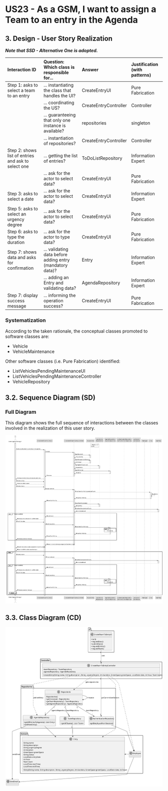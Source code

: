 # US23 - As a GSM, I want to assign a Team to an entry in the Agenda

## 3. Design - User Story Realization 


_**Note that SSD - Alternative One is adopted.**_

| Interaction ID                                      | Question: Which class is responsible for...               | Answer                | Justification (with patterns) |
|:----------------------------------------------------|:----------------------------------------------------------|:----------------------|:------------------------------|
| Step 1: asks to select a team to an entry           | ... instantiating the class that handles the UI?          | CreateEntryUI         | Pure Fabrication              |
|                                                     | ... coordinating the US?                                  | CreateEntryController | Controller                    |
|                                                     | ... guaranteeing that only one instance is available?     | repositories          | singleton                     |
|                                                     | ... instantiation of repositories?                        | CreateEntryController | Controller                    |
| Step 2: shows list of entries and ask to select one | ... getting the list of entries?                          | ToDoListRepository    | Information Expert            |
|                                                     | ... ask for the actor to select data?                     | CreateEntryUI         | Pure Fabrication              |
| Step 3: asks to select a date                       | ... ask for the actor to select data?                     | CreateEntryUI         | Information Expert            |
| Step 5: asks to select an urgency degree            | ... ask for the actor to select data?                     | CreateEntryUi         | Pure Fabrication              |
| Step 6: asks to type the duration                   | ... ask for the actor to type data?                       | CreateEntryUI         | Pure Fabrication              |
| Step 7: shows data and asks for confirmation        | ... validating data before adding entry (mandatory data)? | Entry                 | Information Expert            |
|                                                     | ... adding an Entry and validating data?                  | AgendaRepository      | Information Expert            |
| Step 7: display success message                     | ... informing the operation success?                      | CreateEntryUI         | Pure Fabrication              |

### Systematization ##

According to the taken rationale, the conceptual classes promoted to software classes are: 

* Vehicle
* VehicleMaintenance

Other software classes (i.e. Pure Fabrication) identified: 

* ListVehiclesPendingMaintenanceUI  
* ListVehiclesPendingMaintenanceController
* VehicleRepository


## 3.2. Sequence Diagram (SD)


### Full Diagram

This diagram shows the full sequence of interactions between the classes involved in the realization of this user story.

![Sequence Diagram - Full](svg/us23-sequence-diagram-full.svg)


## 3.3. Class Diagram (CD)

![Class Diagram](svg/us23-class-diagram.svg)